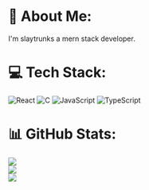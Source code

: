# 💫 About Me:
I'm slaytrunks
a mern stack developer.<br>


# 💻 Tech Stack:
![React](https://img.shields.io/badge/react-%2320232a.svg?style=for-the-badge&logo=react&logoColor=%2361DAFB) ![C](https://img.shields.io/badge/c-%2300599C.svg?style=for-the-badge&logo=c&logoColor=white) ![JavaScript](https://img.shields.io/badge/javascript-%23323330.svg?style=for-the-badge&logo=javascript&logoColor=%23F7DF1E) ![TypeScript](https://img.shields.io/badge/typescript-%23007ACC.svg?style=for-the-badge&logo=typescript&logoColor=white)
# 📊 GitHub Stats:
![](https://github-readme-stats.vercel.app/api?username=slaytrunks&theme=dark&hide_border=false&include_all_commits=false&count_private=false)<br/>
![](https://github-readme-streak-stats.herokuapp.com/?user=slaytrunks&theme=dark&hide_border=false)<br/>
![](https://github-readme-stats.vercel.app/api/top-langs/?username=slaytrunks&theme=dark&hide_border=false&include_all_commits=false&count_private=false&layout=compact)



<!-- Proudly created with GPRM ( https://gprm.itsvg.in ) -->
